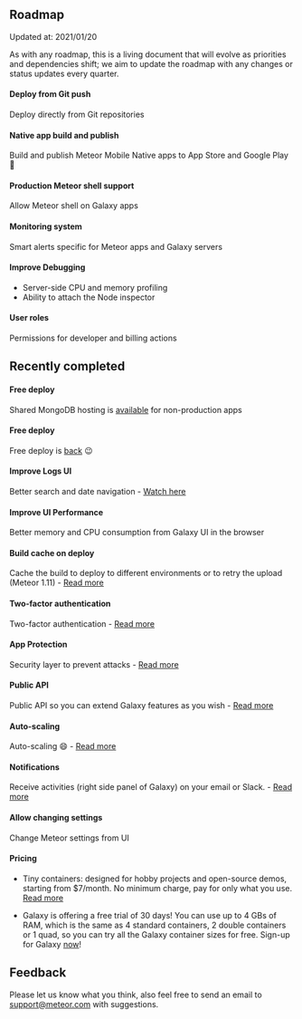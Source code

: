 ## Roadmap
Updated at: 2021/01/20

As with any roadmap, this is a living document that will evolve as priorities and dependencies shift; we aim to update the roadmap with any changes or status updates every quarter. 

#### Deploy from Git push
Deploy directly from Git repositories
 
#### Native app build and publish
Build and publish Meteor Mobile Native apps to App Store and Google Play :rocket: 
 
#### Production Meteor shell support
Allow Meteor shell on Galaxy apps

#### Monitoring system
Smart alerts specific for Meteor apps and Galaxy servers

#### Improve Debugging
- Server-side CPU and memory profiling
- Ability to attach the Node inspector

#### User roles
Permissions for developer and billing actions

## Recently completed

#### Free deploy
Shared MongoDB hosting is [available](https://www.meteor.com/cloud) for non-production apps

#### Free deploy
Free deploy is [back](https://www.meteor.com/cloud) :wink:

#### Improve Logs UI
Better search and date navigation - [Watch here](https://www.youtube.com/watch?v=WPYyHeWM21Q)

#### Improve UI Performance
Better memory and CPU consumption from Galaxy UI in the browser

#### Build cache on deploy
Cache the build to deploy to different environments or to retry the upload (Meteor 1.11) - [Read more](https://galaxy-guide.meteor.com/deploy-guide.html#cache-build)

#### Two-factor authentication
Two-factor authentication - [Read more](https://galaxy-guide.meteor.com/security.html#two-factor-authentication)

#### App Protection
Security layer to prevent attacks - [Read more](https://galaxy-guide.meteor.com/protection.html)

#### Public API
Public API so you can extend Galaxy features as you wish - [Read more](https://galaxy-guide.meteor.com/api.html)

#### Auto-scaling
Auto-scaling :smile: - [Read more](https://galaxy-guide.meteor.com/triggers.html)

#### Notifications
Receive activities (right side panel of Galaxy) on your email or Slack. - [Read more](https://galaxy-guide.meteor.com/notifications.html)

#### Allow changing settings
Change Meteor settings from UI

#### Pricing
- Tiny containers: designed for hobby projects and open-source demos, starting from $7/month. No minimum charge, pay for only what you use. [Read more](https://www.meteor.com/hosting#pricing)

- Galaxy is offering a free trial of 30 days! You can use up to 4 GBs of RAM, which is the same as 4 standard containers, 2 double containers or 1 quad, so you can try all the Galaxy container sizes for free. Sign-up for Galaxy [now](https://www.meteor.com/sign-up)!

## Feedback
Please let us know what you think, also feel free to send an email to support@meteor.com with suggestions.
